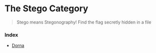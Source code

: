 # The Stego Category

> Stego means Stegonography!  Find the flag secretly hidden in a file

### Index
- [Dorna](./Dorna)
